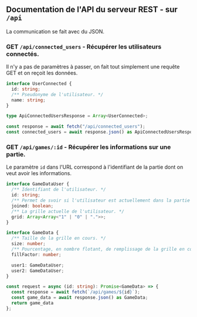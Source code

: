 ## Documentation de l'API du serveur REST - sur `/api`

La communication se fait avec du JSON.

### GET `/api/connected_users` - Récupérer les utilisateurs connectés.

Il n'y a pas de paramètres à passer, on fait tout simplement une requête GET
et on reçoit les données.

```typescript
interface UserConnected {
  id: string;
  /** Pseudonyme de l'utilisateur. */
  name: string;
}

type ApiConnectedUsersResponse = Array<UserConnected>;

const response = await fetch("/api/connected_users");
const connected_users = await response.json() as ApiConnectedUsersResponse;
```

### GET `/api/games/:id` - Récupérer les informations sur une partie.

Le paramètre `id` dans l'URL correspond à l'identifiant de la partie
dont on veut avoir les informations.

```typescript
interface GameDataUser {
  /** Identifiant de l'utilisateur. */
  id: string;
  /** Permet de svoir si l'utilisateur est actuellement dans la partie ou non. */
  joined: boolean;
  /** La grille actuelle de l'utilisateur. */
  grid: Array<Array<"1" | "0" | ".">>;
}

interface GameData {
  /** Taille de la grille en cours. */
  size: number;
  /** Pourcentage, en nombre flotant, de remplissage de la grille en cours. */
  fillFactor: number;

  user1: GameDataUser;
  user2: GameDataUser;
}

const request = async (id: string): Promise<GameData> => {
  const response = await fetch(`/api/games/${id}`);
  const game_data = await response.json() as GameData;
  return game_data
};
```